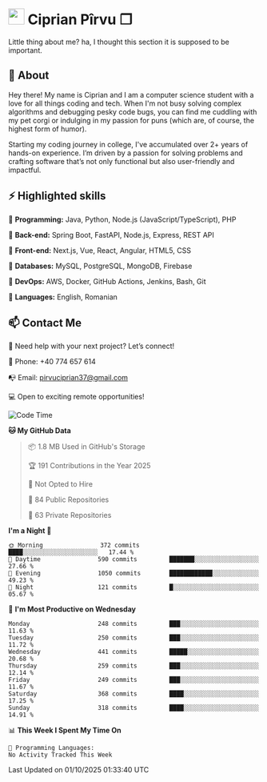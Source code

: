 # <img height="32px" src="https://user-images.githubusercontent.com/74038190/216122041-518ac897-8d92-4c6b-9b3f-ca01dcaf38ee.png"> Ciprian Pîrvu ❐ </h1>

Little thing about me? ha, I thought this section it is supposed to be important.

## 🧐 About

Hey there! My name is Ciprian and I am a computer science student with a love for all things coding and tech. When I'm not busy solving complex algorithms and debugging pesky code bugs, you can find me cuddling with my pet corgi or indulging in my passion for puns (which are, of course, the highest form of humor).

Starting my coding journey in college, I've accumulated over 2+ years of hands-on experience. I’m driven by a passion for solving problems and crafting software that’s not only functional but also user-friendly and impactful.


## ⚡ Highlighted skills

🎯 **Programming:** Java, Python, Node.js (JavaScript/TypeScript), PHP

🎯 **Back-end:** Spring Boot, FastAPI, Node.js, Express, REST API

🎯 **Front-end:** Next.js, Vue, React, Angular, HTML5, CSS

🎯 **Databases:** MySQL, PostgreSQL, MongoDB, Firebase

🎯 **DevOps:** AWS, Docker, GitHub Actions, Jenkins, Bash, Git

🎯 **Languages:** English, Romanian



## 📫 Contact Me

🤝 Need help with your next project? Let’s connect!

📱 Phone: +40 774 657 614

📭 Email: pirvuciprian37@gmail.com


💻 Open to exciting remote opportunities!

<!--START_SECTION:waka-->
![Code Time](http://img.shields.io/badge/Code%20Time-2%2C353%20hrs%2031%20mins-blue)

**🐱 My GitHub Data** 

> 📦 1.8 MB Used in GitHub's Storage 
 > 
> 🏆 191 Contributions in the Year 2025
 > 
> 🚫 Not Opted to Hire
 > 
> 📜 84 Public Repositories 
 > 
> 🔑 63 Private Repositories 
 > 
**I'm a Night 🦉** 

```text
🌞 Morning                372 commits         ████░░░░░░░░░░░░░░░░░░░░░   17.44 % 
🌆 Daytime                590 commits         ███████░░░░░░░░░░░░░░░░░░   27.66 % 
🌃 Evening                1050 commits        ████████████░░░░░░░░░░░░░   49.23 % 
🌙 Night                  121 commits         █░░░░░░░░░░░░░░░░░░░░░░░░   05.67 % 
```
📅 **I'm Most Productive on Wednesday** 

```text
Monday                   248 commits         ███░░░░░░░░░░░░░░░░░░░░░░   11.63 % 
Tuesday                  250 commits         ███░░░░░░░░░░░░░░░░░░░░░░   11.72 % 
Wednesday                441 commits         █████░░░░░░░░░░░░░░░░░░░░   20.68 % 
Thursday                 259 commits         ███░░░░░░░░░░░░░░░░░░░░░░   12.14 % 
Friday                   249 commits         ███░░░░░░░░░░░░░░░░░░░░░░   11.67 % 
Saturday                 368 commits         ████░░░░░░░░░░░░░░░░░░░░░   17.25 % 
Sunday                   318 commits         ████░░░░░░░░░░░░░░░░░░░░░   14.91 % 
```


📊 **This Week I Spent My Time On** 

```text
💬 Programming Languages: 
No Activity Tracked This Week
```


 Last Updated on 01/10/2025 01:33:40 UTC
<!--END_SECTION:waka-->
